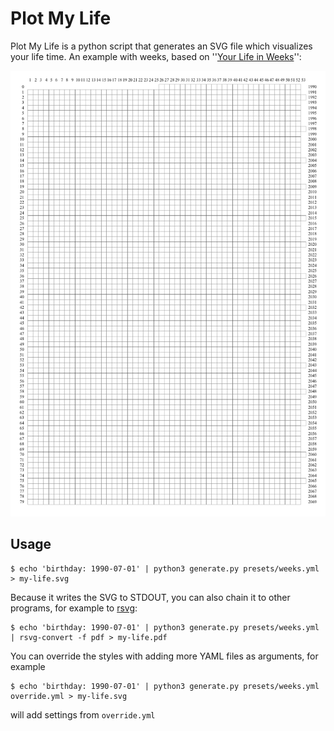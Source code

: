 # Plot My Life

Plot My Life is a python script that generates an SVG file which visualizes your life time. An example with weeks, based on ''[Your Life in Weeks](http://waitbutwhy.com/2014/05/life-weeks.html)'':

![Weeks](examples/weeks.png)

## Usage

    $ echo 'birthday: 1990-07-01' | python3 generate.py presets/weeks.yml > my-life.svg

Because it writes the SVG to STDOUT, you can also chain it to other programs, for example to [rsvg](http://librsvg.sourceforge.net/docs/man-rsvg.php):

    $ echo 'birthday: 1990-07-01' | python3 generate.py presets/weeks.yml | rsvg-convert -f pdf > my-life.pdf

You can override the styles with adding more YAML files as arguments, for example

    $ echo 'birthday: 1990-07-01' | python3 generate.py presets/weeks.yml override.yml > my-life.svg

will add settings from `override.yml`
